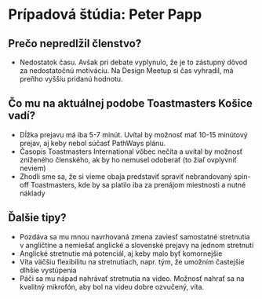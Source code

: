 # Prípadová štúdia: Peter Papp

## Prečo nepredlžil členstvo?
- Nedostatok času. Avšak pri debate vyplynulo, že je to zástupný dôvod za nedostatočnú motiváciu. Na Design Meetup si čas vyhradil, má preňho vyššiu pridanú hodnotu.

## Čo mu na aktuálnej podobe Toastmasters Košice vadí?
- Dĺžka prejavu má iba 5-7 minút. Uvítal by možnosť mať 10-15 minútový prejav, aj keby nebol súčasť PathWays plánu.
- Časopis Toastmasters International vôbec nečíta a uvítal by možnosť zníženého členského, ak by ho nemusel odoberať (to žiaľ ovplyvniť neviem)
- Zhodli sme sa, že si vieme obaja predstaviť spraviť nebrandovaný spin-off Toastmasters, kde by sa platilo iba za prenájom miestnosti a nutné náklady

## Ďalšie tipy?
- Pozdáva sa mu mnou navrhovaná zmena zaviesť samostatné stretnutia v angličtine a nemiešať anglické a slovenské prejavy na jednom stretnutí
- Anglické stretnutie má potenciál, aj keby malo byť komornejšie
- Víta väčšiu flexibilitu na stretnutiach, napr. tým, že umožním častejšie dlhšie vystúpenia
- Páči sa mu nápad nahrávať stretnutia na video. Možnosť nahrať sa na kvalitný mikrofón, aby bol na videu dobre ozvučený, víta.